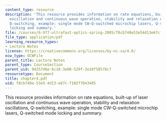 ```yaml
---
content_type: resource
description: 'This resource provides information on rate equations, built-up of laser
  oscillation and continuous wave operation, stability and relaxation oscillations,
  Q-switching, example: single mode CW-Q-switched microchip lasers, Q-switched mode
  locking and summary.'
file: /courses/6-977-ultrafast-optics-spring-2005/f8cb748e53e54d13e67cf102f7043405_chapter4.pdf
file_type: application/pdf
learning_resource_types:
- Lecture Notes
license: https://creativecommons.org/licenses/by-nc-sa/4.0/
ocw_type: OCWFile
parent_title: Lecture Notes
parent_type: CourseSection
parent_uid: 94257d6e-6c18-3e08-520f-3e10f58578c7
resourcetype: Document
title: chapter4.pdf
uid: f8cb748e-53e5-4d13-e67c-f102f7043405
---
```

This resource provides information on rate equations, built-up of laser oscillation and continuous wave operation, stability and relaxation oscillations, Q-switching, example: single mode CW-Q-switched microchip lasers, Q-switched mode locking and summary.